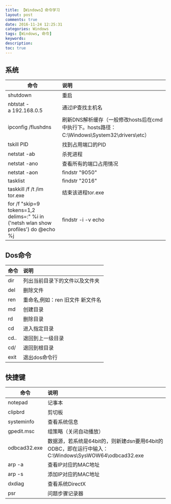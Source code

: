 ```yaml
---
title: 【Windows】命令学习
layout: post
comments: true
date: 2016-11-24 12:25:31
categories: Windows
tags: [Windows, 命令]
keywords:
description:
toc: true
---
```

## 系统
|命令						|说明|
| ------------------------- |:--|
|shutdown					|重启
|nbtstat -a 192.168.0.5 	|通过IP查找主机名
|ipconfig /flushdns			|刷新DNS解析缓存（一般修改hosts后在cmd中执行下。hosts路径：C:\Windows\System32\drivers\etc）
|tskill PID					|找到占用端口的PID
|netstat -ab				|杀死进程
|netstat -ano				|查看所有的端口占用情况
|netstat -aon|findstr "9050"|查看指定端口的占用情况
|tasklist|findstr "2016" 	|查看PID对应的进程
|taskkill /f /t /im tor.exe	|结束该进程tor.exe
|for /f "skip=9 tokens=1,2 delims=:" %i in ('netsh wlan show profiles') do  @echo %j | findstr -i -v echo | netsh wlan show profiles %j key=clear		|列出连接过的wifi信息、加密方式、包括密码

<!-- more -->

## Dos命令
|命令						|说明|
| ------------------------- |:--|
|dir						|列出当前目录下的文件以及文件夹
|del						|删除文件
|ren						|重命名,例如：ren 旧文件 新文件名
|md							|创建目录
|rd							|删除目录
|cd							|进入指定目录
|cd..						|退回到上一级目录
|cd/						|退回到根目录
|exit						|退出dos命令行

## 快捷键
|命令						|说明|
| ------------------------- |:--|
|notepad					|记事本
|clipbrd 					|剪切板
|systeminfo 				|查看系统信息
|gpedit.msc 				|组策略（关闭自动播放）
|odbcad32.exe 				|数据源，若系统是64bit的，则新建dsn要用64bit的ODBC，即在运行中输入：C:\Windows\SysWOW64\odbcad32.exe
|arp -a 					|查看IP对应的MAC地址
|arp -s 					|添加IP对应的MAC地址
|dxdiag 					|查看系统DirectX
|psr						|问题步骤记录器